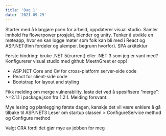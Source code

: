 ```yaml
---
title: 'Dag 1'
date: '2021-09-29'
---
```


Starter med å klargjøre pcen for arbeid, oppdaterer visual studio. Samler innhold fra flowerpower prosjekt, blender og unity. Tenker å utvikle en møteapp, hvor en kan logge møter som folk kan bli med i React og ASP.NET(finn fordeler og ulemper. begrunn hvorfor). SPA arkitektur

Første hindring: bruke .NET 5(current) eller .NET 3 som jeg er vant med?
Konfigurerer visual studio med github
MeetnGreet er opp!
- ASP.NET Core and C# for cross-platform server-side code
- React for client-side code
- Bootstrap for layout and styling

Fikk melding om merge vulnerability, løste det ved å spesifisere “merge”: >=2.1.1 i package.json fra 1.2.1. Melding forsvant.

Mye lesing og planlegging første dagen, kanskje det vil være enklere å gå tilbake til ASP.NET3
Leser om startup classen > ConfigureService method og Configure method

Valgt CRA fordi det gjør mye av jobben for meg

